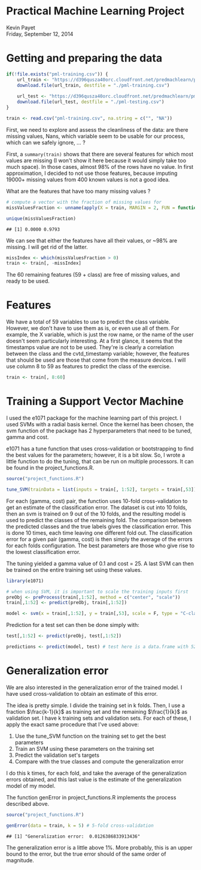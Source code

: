 # Practical Machine Learning Project
Kevin Payet  
Friday, September 12, 2014  

# Getting and preparing the data


```r
if(!file.exists("pml-training.csv")) {
    url_train <- "https://d396qusza40orc.cloudfront.net/predmachlearn/pml-training.csv"
    download.file(url_train, destfile = "./pml-training.csv")
    
    url_test <- "https://d396qusza40orc.cloudfront.net/predmachlearn/pml-testing.csv"
    download.file(url_test, destfile = "./pml-testing.csv")
}

train <- read.csv("pml-training.csv", na.string = c("", "NA"))
```

First, we need to explore and assess the cleanliness of the data: are there missing values, Nans, which variable seem to be usable for our process, which can we safely ignore, ... ?

First, a `summary(train)` shows that there are several features for which most values are missing (I won't show it here because it would simply take too much space). In those cases, almost 98% of the rows have no value. In first approximation, I decided to not use those features, because imputing 19000+ missing values from 400 known values is not a good idea.

What are the features that have too many missing values ?


```r
# compute a vector with the fraction of missing values for
missValuesFraction <- unname(apply(X = train, MARGIN = 2, FUN = function(x){1 - (table(is.na(x))[1]/sum(table(is.na(x))))[[1]]}))

unique(missValuesFraction)
```

```
## [1] 0.0000 0.9793
```

We can see that either the features have all their values, or ~98% are missing. I will get rid of the latter.


```r
missIndex <- which(missValuesFraction > 0)
train <- train[, -missIndex]
```

The 60 remaining features (59 + class) are free of missing values, and ready to be used.

# Features

We have a total of 59 variables to use to predict the class variable. However, we don't have to use them as is, or even use all of them. For example, the X variable, which is just the row name, or the name of the user doesn't seem particularly interesting. At a first glance, it seems that the timestamps value are not to be used. They're is clearly a correlation between the class and the cvtd_timestamp variable; however, the features that should be used are those that come from the measure devices. I will use column 8 to 59 as features to predict the class of the exercise.


```r
train <- train[, 8:60]
```

# Training a Support Vector Machine

I used the e1071 package for the machine learning part of this project. I used SVMs with a radial basis kernel. Once the kernel has been chosen, the svm function of the package has 2 hyperparameters that need to be tuned, gamma and cost.

e1071 has a tune function that uses cross-validation or bootstrapping to find the best values for the parameters; however, it is a bit slow. So, I wrote a little function to do the tuning, that can be run on multiple processors. It can be found in the project_functions.R.


```r
source("project_functions.R")

tune_SVM(trainData = list(inputs = train[, 1:52], targets = train[,53]), gammas = c(0.01, 0.1, 0.25, 0.5, 1, 5), costs = c(0.01, 0.1, 1, 10, 25, 50, 100)))
```

For each (gamma, cost) pair, the function uses 10-fold cross-validation to get an estimate of the classification error. The dataset is cut into 10 folds, then an svm is trained on 9 out of the 10 folds, and the resulting model is used to predict the classes of the remaining fold. The comparison between the predicted classes and the true labels gives the classification error. This is done 10 times, each time leaving one different fold out. The classification error for a given pair (gamma, cost) is then simply the average of the errors for each folds configuration. The best parameters are those who give rise to the lowest classification error.

The tuning yielded a gamma value of 0.1 and cost = 25. A last SVM can then be trained on the entire training set using these values.


```r
library(e1071)

# when using SVM, it is important to scale the training inputs first
preObj <- preProcess(train[,1:52], method = c("center", "scale"))
train[,1:52] <- predict(preObj, train[,1:52])

model <- svm(x = train[,1:52], y = train[,53], scale = F, type = "C-classification", kernel = "radial", gamma = 0.1, cost = 25)
```

Prediction for a test set can then be done simply with:


```r
test[,1:52] <- predict(preObj, test[,1:52])

predictions <- predict(model, test) # test here is a data.frame with 52 features
```

# Generalization error

We are also interested in the generalization error of the trained model. I have used cross-validation to obtain an estimate of this error. 

The idea is pretty simple. I divide the training set in k folds. Then, I use a fraction $\frac{k-1}{k}$ as training set and the remaining $\frac{1}{k}$ as validation set. I have k training sets and validation sets. For each of these, I apply the exact same procedure that I've used above:
1. Use the tune_SVM function on the training set to get the best parameters
2. Train an SVM using these parameters on the training set
3. Predict the validation set's targets
4. Compare with the true classes and compute the generalization error

I do this k times, for each fold, and take the average of the generalization errors obtained, and this last value is the estimate of the generalization model of my model.

The function genError in project_functions.R implements the process described above.


```r
source("project_functions.R")

genError(data = train, k = 5) # 5-fold cross-validation
```


```
## [1] "Generalization error:  0.0126386833913436"
```

The generalization error is a little above 1%. More probably, this is an upper bound to the error, but the true error should of the same order of magnitude.


